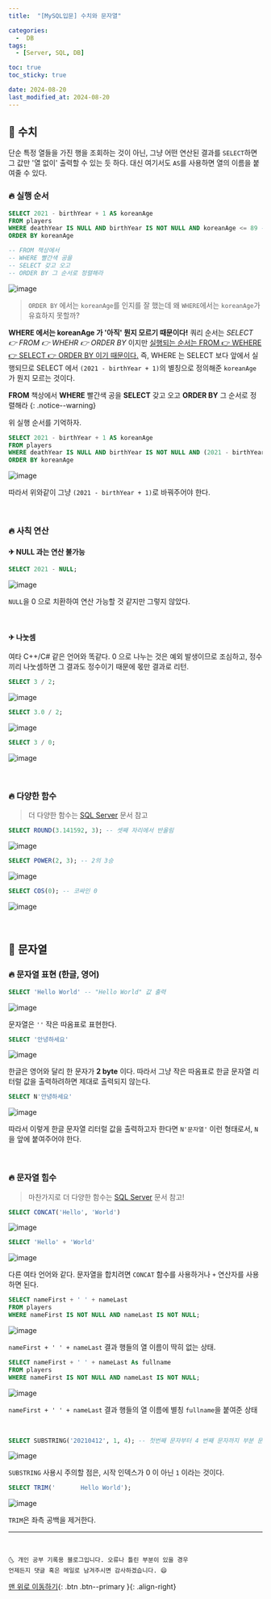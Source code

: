 ```yaml
---
title:  "[MySQL입문] 수치와 문자열" 

categories:
  -  DB
tags:
  - [Server, SQL, DB]

toc: true
toc_sticky: true

date: 2024-08-20
last_modified_at: 2024-08-20
---
```




## 🚀 수치

단순 특정 열들을 가진 행을 조회하는 것이 아닌, 그냥 어떤 연산된 결과를 `SELECT`하면 그 값만 '열 없이' 출력할 수 있는 듯 하다. 대신 여기서도 `AS`를 사용하면 열의 이름을 붙여줄 수 있다.

### 🔥 실행 순서

```sql
SELECT 2021 - birthYear + 1 AS koreanAge
FROM players
WHERE deathYear IS NULL AND birthYear IS NOT NULL AND koreanAge <= 89 -- 에러
ORDER BY koreanAge

-- FROM 책상에서
-- WHERE 빨간색 공을
-- SELECT 갖고 오고
-- ORDER BY 그 순서로 정렬해라
```

![image](https://user-images.githubusercontent.com/42318591/114348680-d0cbf700-9ba1-11eb-9b83-36a73bc4ed4d.png)

> `ORDER BY` 에서는 `koreanAge`를 인지를 잘 했는데 왜 `WHERE`에서는 `koreanAge`가 유효하지 못할까?

**WHERE 에서는 koreanAge 가 '아직' 뭔지 모르기 때문이다!** 쿼리 순서는 *SELECT 👉 FROM 👉 WHEHR 👉 ORDER BY* 이지만 <u>실행되는 순서는 FROM 👉 WEHERE 👉 SELECT 👉 ORDER BY 이기 때문이다.</u> 즉, WHERE 는 SELECT 보다 앞에서 실행되므로 SELECT 에서 `(2021 - birthYear + 1)`의 별칭으로 정의해준 `koreanAge`가 뭔지 모르는 것이다. 

**FROM** 책상에서 **WHERE** 빨간색 공을 **SELECT** 갖고 오고 **ORDER BY** 그 순서로 정렬해라
{: .notice--warning}

위 실행 순서를 기억하자.


```sql
SELECT 2021 - birthYear + 1 AS koreanAge
FROM players
WHERE deathYear IS NULL AND birthYear IS NOT NULL AND (2021 - birthYear + 1) <= 89
ORDER BY koreanAge
```

![image](https://user-images.githubusercontent.com/42318591/114349129-74b5a280-9ba2-11eb-97b2-e99619069a40.png)

따라서 위와같이 그냥 `(2021 - birthYear + 1)`로 바꿔주어야 한다.

<br>

### 🔥 사칙 연산

#### ✈ NULL 과는 연산 불가능

```sql
SELECT 2021 - NULL;
```

![image](https://user-images.githubusercontent.com/42318591/114351525-b1cf6400-9ba5-11eb-9e91-46303839d84f.png)

`NULL`을 0 으로 치환하여 연산 가능할 것 같지만 그렇지 않았다. 

<br>

#### ✈ 나눗셈

여타 C++/C# 같은 언어와 똑같다. 0 으로 나누는 것은 예외 발생이므로 조심하고, 정수끼리 나눗셈하면 그 결과도 정수이기 때문에 몫만 결과로 리턴.

```sql
SELECT 3 / 2;
```
![image](https://user-images.githubusercontent.com/42318591/114351594-c9a6e800-9ba5-11eb-93f5-83031d0c05be.png)

```sql
SELECT 3.0 / 2;
```

![image](https://user-images.githubusercontent.com/42318591/114351613-d1668c80-9ba5-11eb-9c0c-af73a9671a1d.png)

```sql
SELECT 3 / 0;
```

![image](https://user-images.githubusercontent.com/42318591/114351650-db888b00-9ba5-11eb-97a9-a41a93017f1b.png)

<br>

### 🔥 다양한 함수

> 더 다양한 함수는 [SQL Server](https://docs.microsoft.com/ko-kr/sql/t-sql/functions/functions?view=sql-server-ver15) 문서 참고

```sql
SELECT ROUND(3.141592, 3); -- 셋째 자리에서 반올림
```
![image](https://user-images.githubusercontent.com/42318591/114351692-ec390100-9ba5-11eb-98b5-0b6af84e28f5.png)



```sql
SELECT POWER(2, 3); -- 2의 3승
```

![image](https://user-images.githubusercontent.com/42318591/114351710-f3600f00-9ba5-11eb-97a5-dad37aa43c49.png)


```sql
SELECT COS(0); -- 코싸인 0
```

![image](https://user-images.githubusercontent.com/42318591/114352014-505bc500-9ba6-11eb-8c6e-196d599a0dd5.png)

<br>

## 🚀 문자열

### 🔥 문자열 표현 (한글, 영어)

```sql
SELECT 'Hello World' -- "Hello World" 값 출력
```
![image](https://user-images.githubusercontent.com/42318591/114352076-636e9500-9ba6-11eb-9b7f-663f2472379b.png)

문자열은 `''` 작은 따옴표로 표현한다. 

```sql
SELECT '안녕하세요'
```
![image](https://user-images.githubusercontent.com/42318591/114352098-69fd0c80-9ba6-11eb-9f3f-8bfcf5b6b3e5.png)

한글은 영어와 달리 한 문자가 **2 byte** 이다. 따라서 그냥 작은 따옴표로 한글 문자열 리터럴 값을 출력하려하면 제대로 출력되지 않는다. 

```sql
SELECT N'안녕하세요'
```
![image](https://user-images.githubusercontent.com/42318591/114352123-71bcb100-9ba6-11eb-91bb-428b05029d93.png)

따라서 이렇게 한글 문자열 리터럴 값을 출력하고자 한다면 `N'문자열'` 이런 형태로서, `N`을 앞에 붙여주어야 한다.

<br>

### 🔥 문자열 힘수

> 마찬가지로 더 다양한 함수는 [SQL Server](https://docs.microsoft.com/ko-kr/sql/t-sql/functions/functions?view=sql-server-ver15) 문서 참고!

```sql
SELECT CONCAT('Hello', 'World')
```
![image](https://user-images.githubusercontent.com/42318591/114352186-88630800-9ba6-11eb-9271-b27945e33a8e.png)

```sql
SELECT 'Hello' + 'World'
```
![image](https://user-images.githubusercontent.com/42318591/114352203-9022ac80-9ba6-11eb-9823-888512ff90ba.png)

다른 여타 언어와 같다. 문자열을 합치려면 `CONCAT` 함수를 사용하거나 `+` 연산자를 사용하면 된다.

```sql
SELECT nameFirst + ' ' + nameLast
FROM players
WHERE nameFirst IS NOT NULL AND nameLast IS NOT NULL;
```

![image](https://user-images.githubusercontent.com/42318591/114352298-b0526b80-9ba6-11eb-9071-0f36a5059cd4.png)

`nameFirst + ' ' + nameLast` 결과 행들의 열 이름이 딱히 없는 상태.

```sql
SELECT nameFirst + ' ' + nameLast As fullname
FROM players
WHERE nameFirst IS NOT NULL AND nameLast IS NOT NULL;
```

![image](https://user-images.githubusercontent.com/42318591/114352336-b8aaa680-9ba6-11eb-99b8-598fd4975faa.png)

`nameFirst + ' ' + nameLast` 결과 행들의 열 이름에 별칭 `fullname`을 붙여준 상태

<br>

```sql
SELECT SUBSTRING('20210412', 1, 4); -- 첫번째 문자부터 4 번째 문자까지 부분 문자열
```
![image](https://user-images.githubusercontent.com/42318591/114352235-9a44ab00-9ba6-11eb-9132-fbe157ce4526.png)

`SUBSTRING` 사용시 주의할 점은, 시작 인덱스가 0 이 아닌 `1` 이라는 것이다.

```sql
SELECT TRIM('       Hello World');
```
![image](https://user-images.githubusercontent.com/42318591/114352258-a16bb900-9ba6-11eb-9059-c715839d163b.png)

`TRIM`은 좌측 공백을 제거한다.




***
<br>

    🌜 개인 공부 기록용 블로그입니다. 오류나 틀린 부분이 있을 경우 
    언제든지 댓글 혹은 메일로 남겨주시면 감사하겠습니다. 😄

[맨 위로 이동하기](#){: .btn .btn--primary }{: .align-right}